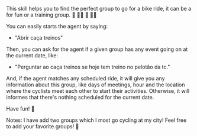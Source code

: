 This skill helps you to find the perfect group to go for a bike ride, it can be a for fun or a training group. :bicyclist: :biking_woman: :bicyclist: :biking_woman: 

You can easily starts the agent by saying:

* "Abrir caça treinos"

Then, you can ask for the agent if a given group has any event going on at the current date, like:

* "Perguntar ao caça treinos se hoje tem treino no pelotão da tc."

And, if the agent matches any scheduled ride, it will give you any information about this group, like days of meetings, hour and the location where the cyclists meet each other to start their activities. Otherwise, it will informes that there's nothing scheduled for the current date.

Have fun! :dizzy:


Notes: I have add two groups which I most go cycling at my city! Feel free to add your favorite groups! :handshake:



